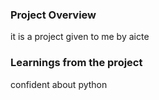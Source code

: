 ### Project Overview

 it is a project given to me by aicte


### Learnings from the project

 confident about python


